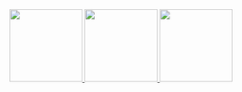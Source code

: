 <div style="text-align: center;">
  <a href="https://akileshjayakumar.com">
    <img style="display: inline-block; height: 130px;" src="https://github-readme-stats.vercel.app/api?username=akileshjayakumar&theme=vue-dark&show_icons=true&hide_border=true&count_private=true" />
  </a>
  <a href="https://akileshjayakumar.com">
    <img style="display: inline-block; height: 130px;" src="https://github-readme-stats.vercel.app/api/top-langs/?username=akileshjayakumar&theme=vue-dark&show_icons=true&hide_border=true&layout=compact" />
  </a>
  <a href="https://github.com/akileshjayakumar">
    <img style="display: inline-block; height: 130px;" src="https://github-readme-streak-stats.herokuapp.com/?user=akileshjayakumar&theme=vue-dark&hide_border=true" />
  </a>
</div>
